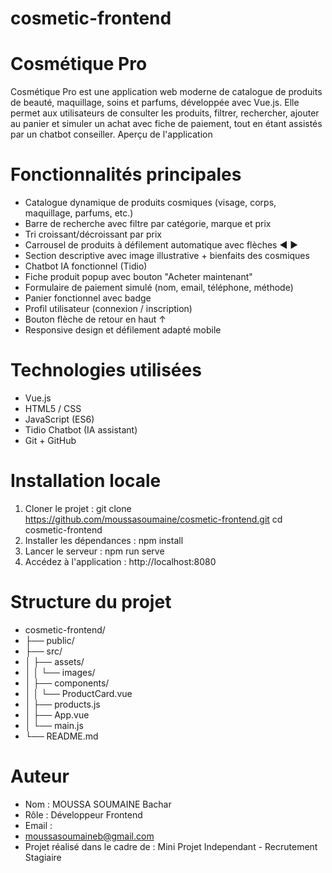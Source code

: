 # cosmetic-frontend


# Cosmétique Pro

 Cosmétique Pro est une application web moderne de catalogue de produits de beauté, maquillage, soins
 et parfums, développée avec Vue.js. Elle permet aux utilisateurs de consulter les produits, filtrer, rechercher,
 ajouter au panier et simuler un achat avec fiche de paiement, tout en étant assistés par un chatbot
 conseiller.
 Aperçu de l'application

# Fonctionnalités principales
 
 - Catalogue dynamique de produits cosmiques (visage, corps, maquillage, parfums, etc.)
 - Barre de recherche avec filtre par catégorie, marque et prix
 - Tri croissant/décroissant par prix
 - Carrousel de produits à défilement automatique avec flèches ◀ ▶
 - Section descriptive avec image illustrative + bienfaits des cosmiques
 - Chatbot IA fonctionnel (Tidio)
 - Fiche produit popup avec bouton "Acheter maintenant"
 - Formulaire de paiement simulé (nom, email, téléphone, méthode)
 - Panier fonctionnel avec badge
 - Profil utilisateur (connexion / inscription)
 - Bouton flèche de retour en haut ↑
 - Responsive design et défilement adapté mobile

# Technologies utilisées
 
- Vue.js 
- HTML5 / CSS
- JavaScript (ES6)
- Tidio Chatbot (IA assistant)
- Git + GitHub
 
 # Installation locale
 1. Cloner le projet :
 git clone https://github.com/moussasoumaine/cosmetic-frontend.git
 cd cosmetic-frontend
 2. Installer les dépendances :
 npm install
 3. Lancer le serveur :
 npm run serve
 4. Accédez à l'application :
 http://localhost:8080

# Structure du projet

* cosmetic-frontend/
* ├── public/
* ├── src/
* │   ├── assets/
* │   │   └── images/
* │   ├── components/
* │   │   └── ProductCard.vue
* │   ├── products.js
* │   ├── App.vue
* │   └── main.js
* └── README.md

# Auteur

- Nom : MOUSSA SOUMAINE Bachar
- Rôle : Développeur Frontend
- Email : 
- moussasoumaineb@gmail.com
- Projet réalisé dans le cadre de : Mini Projet Independant - Recrutement Stagiaire